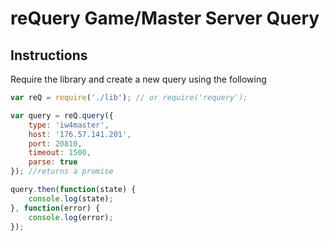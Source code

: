 # reQuery Game/Master Server Query

## Instructions
Require the library and create a new query using the following

```js
var reQ = require('./lib'); // or require('requery');

var query = reQ.query({
    type: 'iw4master',
    host: '176.57.141.201',
    port: 20810,
    timeout: 1500,
    parse: true
}); //returns a promise

query.then(function(state) {
    console.log(state);
}, function(error) {
    console.log(error);
});
```